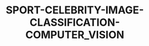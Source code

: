 <p align="center">
    <h1 align="center">SPORT-CELEBRITY-IMAGE-CLASSIFICATION-COMPUTER_VISION</h1>
</p>
